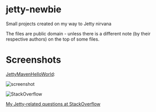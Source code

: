 jetty-newbie
==========

Small projects created on my way to Jetty nirvana

The files are public domain - unless there is a different note (by their respective authors) on the top of some files.

Screenshots
==========

[JettyMavenHelloWorld](https://github.com/afarber/android-newbie/tree/master/JettyMavenHelloWorld):

![screenshot](https://raw.github.com/afarber/android-newbie/master/JettyMavenHelloWorld/screenshot.png)

![StackOverflow](http://stackoverflow.com/users/flair/165071.png)

[My Jetty-related questions at StackOverflow](http://stackoverflow.com/search?q=user:165071+[jetty])

